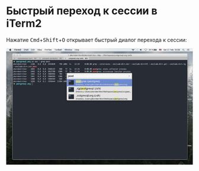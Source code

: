 # Быстрый переход к сессии в iTerm2

Нажатие <kbd>Cmd</kbd>+<kbd>Shift</kbd>+<kbd>O</kbd> открывает быстрый диалог перехода к сессии:

![Быстрый переход к сессии в iTerm2](iterm2_open_quickly.png)
